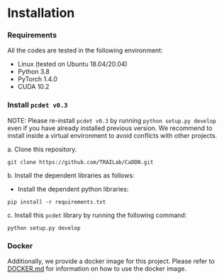 # Installation

### Requirements
All the codes are tested in the following environment:
* Linux (tested on Ubuntu 18.04/20.04)
* Python 3.8
* PyTorch 1.4.0
* CUDA 10.2

### Install `pcdet v0.3`
NOTE: Please re-install `pcdet v0.3` by running `python setup.py develop` even if you have already installed previous version. We recommend to install inside a virtual environment to avoid conflicts with other projects.

a. Clone this repository.
```shell
git clone https://github.com/TRAILab/CaDDN.git
```

b. Install the dependent libraries as follows:

* Install the dependent python libraries:
```
pip install -r requirements.txt
```

c. Install this `pcdet` library by running the following command:
```shell
python setup.py develop
```

### Docker
Additionally, we provide a docker image for this project. Please refer to [DOCKER.md](../docker/DOCKER.md) for information on how to use the docker image.